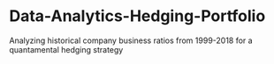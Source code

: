 # Data-Analytics-Hedging-Portfolio
Analyzing historical company business ratios from 1999-2018 for a quantamental hedging strategy
